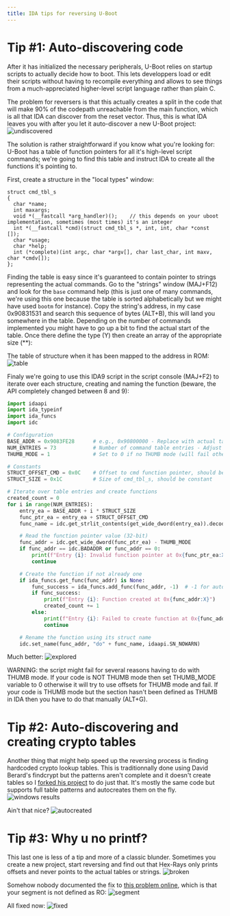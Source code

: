```yaml
---
title: IDA tips for reversing U-Boot
---
```


Tip #1: Auto-discovering code
=============================
After it has initialized the necessary peripherals, U-Boot relies on startup scripts to actually decide how to boot. This lets developpers load or edit their scripts without having to recompile everything and allows to see things from a much-appreciated higher-level script language rather than plain C.

The problem for reversers is that this actually creates a split in the code that will make 90% of the codepath unreachable from the main function, which is all that IDA can discover from the reset vector. Thus, this is what IDA leaves you with after you let it auto-discover a new U-Boot project:
![undiscovered](./unexplored.png)

The solution is rather straightforward if you know what you're looking for: U-Boot has a table of function pointers for all it's high-level script commands; we're going to find this table and instruct IDA to create all the functions it's pointing to.

First, create a structure in the "local types" window:
```
struct cmd_tbl_s
{
  char *name;
  int maxargs;
  void *(__fastcall *arg_handler)();    // this depends on your uboot implementation, sometimes (most times) it's an integer
  int *(__fastcall *cmd)(struct cmd_tbl_s *, int, int, char *const []);
  char *usage;
  char *help;
  int (*complete)(int argc, char *argv[], char last_char, int maxv, char *cmdv[]);
};
```

Finding the table is easy since it's guaranteed to contain pointer to strings representing the actual commands. Go to the "strings" window (MAJ+F12) and look for the ```base``` command help (this is just one of many commands, we're using this one because the table is sorted alphabetically but we might have used ```bootm``` for instance). Copy the string's address, in my case 0x90831531 and search this sequence of bytes (ALT+B), this will land you somewhere in the table. Depending on the number of commands implemented you might have to go up a bit to find the actual start of the table. Once there define the type (Y) then create an array of the appropriate size (**):

The table of structure when it has been mapped to the address in ROM:
![table](./table_created.png)

Finaly we're going to use this IDA9 script in the script console (MAJ+F2) to iterate over each structure, creating and naming the function (beware, the API completely changed between 8 and 9):
```python
import idaapi
import ida_typeinf
import ida_funcs
import idc

# Configuration
BASE_ADDR = 0x9083FE28      # e.g., 0x90800000 - Replace with actual table start
NUM_ENTRIES = 73            # Number of command table entries - Adjust as needed
THUMB_MODE = 1              # Set to 0 if no THUMB mode (will fail otherwise)

# Constants
STRUCT_OFFSET_CMD = 0x0C    # Offset to cmd function pointer, should be constant
STRUCT_SIZE = 0x1C          # Size of cmd_tbl_s, should be constant

# Iterate over table entries and create functions
created_count = 0
for i in range(NUM_ENTRIES):
    entry_ea = BASE_ADDR + i * STRUCT_SIZE
    func_ptr_ea = entry_ea + STRUCT_OFFSET_CMD
    func_name = idc.get_strlit_contents(get_wide_dword(entry_ea)).decode('utf-8')

    # Read the function pointer value (32-bit)
    func_addr = idc.get_wide_dword(func_ptr_ea) - THUMB_MODE
    if func_addr == idc.BADADDR or func_addr == 0:
        print(f"Entry {i}: Invalid function pointer at 0x{func_ptr_ea:X} (0x{func_addr:X})")
        continue

    # Create the function if not already one
    if ida_funcs.get_func(func_addr) is None:
        func_success = ida_funcs.add_func(func_addr, -1)  # -1 for auto-end detection
        if func_success:
            print(f"Entry {i}: Function created at 0x{func_addr:X}")
            created_count += 1
        else:
            print(f"Entry {i}: Failed to create function at 0x{func_addr:X}")
            continue

    # Rename the function using its struct name
    idc.set_name(func_addr, "do" + func_name, idaapi.SN_NOWARN)
```

Much better:
![explored](./explored.png)

WARNING: the script might fail for several reasons having to do with THUMB mode. If your code is NOT THUMB mode then set THUMB_MODE variable to 0 otherwise it will try to use offsets for THUMB mode and fail. If your code is THUMB mode but the section hasn't been defined as THUMB in IDA then you have to do that manually (ALT+G).

Tip #2: Auto-discovering and creating crypto tables
===================================================

Another thing that might help speed up the reversing process is finding hardcoded crypto lookup tables. This is traditionnally done using David Berard's findcrypt but the patterns aren't complete and it doesn't create tables so I [forked his project](https://github.com/gquere/findcrypt-yara-autocreate) to do just that. It's mostly the same code but supports full table patterns and autocreates them on the fly.
![windows results](./findcrypt2.png)

Ain't that nice?
![autocreated](./table_created.png)

Tip #3: Why u no printf?
========================

This last one is less of a tip and more of a classic blunder. Sometimes you create a new project, start reversing and find out that Hex-Rays only prints offsets and never points to the actual tables or strings.
![broken](broken_strings.png)

Somehow nobody documented the fix to [this problem online](https://reverseengineering.stackexchange.com/questions/18511/ida-hex-rays-decompiler-show-strings-instead-of-offset), which is that your segment is not defined as RO:
![segment](segments.png)

All fixed now:
![fixed](fixed_strings.png)

